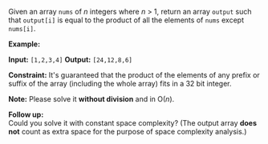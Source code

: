 
Given an array  `nums`  of  _n_  integers where  _n_  > 1, return an array  `output`  such that  `output[i]`  is equal to the product of all the elements of  `nums`  except  `nums[i]`.

**Example:**

**Input:**  `[1,2,3,4]`
**Output:** `[24,12,8,6]`

**Constraint:** It's guaranteed that the product of the elements of any prefix or suffix of the array (including the whole array) fits in a 32 bit integer.

**Note:** Please solve it  **without division**  and in O(_n_).

**Follow up:**  
Could you solve it with constant space complexity? (The output array  **does not**  count as extra space for the purpose of space complexity analysis.)